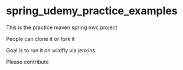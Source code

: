 # spring_udemy_practice_examples

This is the practice maven spring mvc project

People can clone it or fork it

Goal is to run it on wildfly via jenkins.

Please contribute
